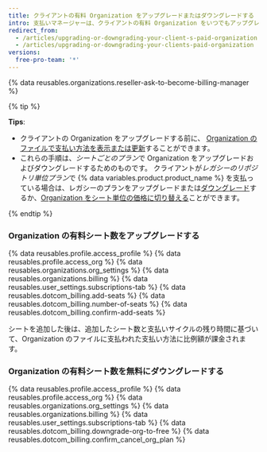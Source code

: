 ```yaml
---
title: クライアントの有料 Organization をアップグレードまたはダウングレードする
intro: 支払いマネージャーは、クライアントの有料 Organization をいつでもアップグレードまたはダウングレードできます。
redirect_from:
  - /articles/upgrading-or-downgrading-your-client-s-paid-organization
  - /articles/upgrading-or-downgrading-your-clients-paid-organization
versions:
  free-pro-team: '*'
---
```


{% data reusables.organizations.reseller-ask-to-become-billing-manager %}

{% tip %}

**Tips**:
- クライアントの Organization をアップグレードする前に、 [Organization のファイルで支払い方法を表示または更新](/articles/adding-or-editing-a-payment-method)することができます。
- これらの手順は、*シートごとのプラン*で Organization をアップグレードおよびダウングレードするためのものです。 クライアントが*レガシーのリポジトリ単位プラン*で {% data variables.product.product_name %} を支払っている場合は、レガシーのプランをアップグレードまたは[ダウングレード](/articles/downgrading-your-github-subscription)するか、[Organization をシート単位の価格に切り替える](/articles/upgrading-your-github-subscription)ことができます。

{% endtip %}

### Organization の有料シート数をアップグレードする

{% data reusables.profile.access_profile %}
{% data reusables.profile.access_org %}
{% data reusables.organizations.org_settings %}
{% data reusables.organizations.billing %}
{% data reusables.user_settings.subscriptions-tab %}
{% data reusables.dotcom_billing.add-seats %}
{% data reusables.dotcom_billing.number-of-seats %}
{% data reusables.dotcom_billing.confirm-add-seats %}

シートを追加した後は、追加したシート数と支払いサイクルの残り時間に基づいて、Organization のファイルに支払われた支払い方法に比例額が課金されます。

### Organization の有料シート数を無料にダウングレードする

{% data reusables.profile.access_profile %}
{% data reusables.profile.access_org %}
{% data reusables.organizations.org_settings %}
{% data reusables.organizations.billing %}
{% data reusables.user_settings.subscriptions-tab %}
{% data reusables.dotcom_billing.downgrade-org-to-free %}
{% data reusables.dotcom_billing.confirm_cancel_org_plan %}
